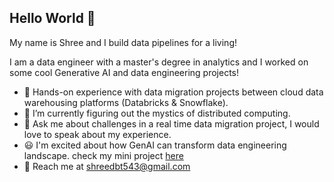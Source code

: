 ## Hello World 👋
My name is Shree and I build data pipelines for a living!

I am a data engineer with a master's degree in analytics and I worked on some cool Generative AI and data engineering projects!


- 💼 Hands-on experience with data migration projects between cloud data warehousing platforms (Databricks & Snowflake).
- 🔭 I’m currently figuring out the mystics of distributed computing.
- 💬 Ask me about challenges in a real time data migration project, I would love to speak about my experience.
- 😃 I'm excited about how GenAI can transform data engineering landscape. check my mini project [here](https://github.com/sree2798/Talk-to-a-database-using-GenAI)
- 📧 Reach me at shreedbt543@gmail.com

